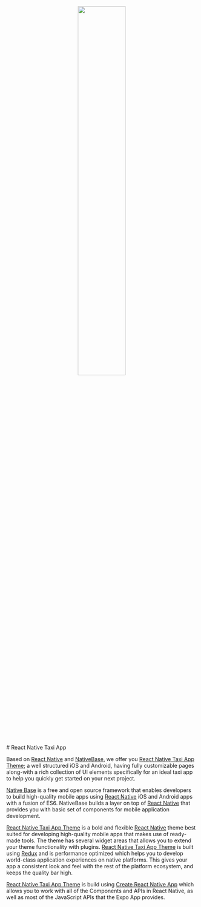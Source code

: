 <center><img src ="./assets/taxiapp.png" style="width: 50%; hieght: 50%"></center>
# React Native Taxi App

Based on [React Native](https://github.com/facebook/react-native) and [NativeBase](http://nativebase.io/), we offer you [  React Native Taxi App Theme](https://market.nativebase.io/view/react-native-taxi-app-theme); a well structured iOS and Android, having fully customizable pages along-with a rich collection of UI elements specifically for an ideal taxi app to help you quickly get started on your next project.

[Native Base](http://nativebase.io/) is a free and open source framework that enables developers to build high-quality mobile apps using [React Native](https://github.com/facebook/react-native) iOS and Android apps with a fusion of ES6. NativeBase builds a layer on top of [React Native](https://github.com/facebook/react-native) that provides you with basic set of components for mobile application development.

[React Native Taxi App Theme](https://market.nativebase.io/view/react-native-taxi-app-theme) is a bold and flexible [React Native](https://github.com/facebook/react-native) theme best suited for developing high-quality mobile apps that makes use of ready-made tools. The theme has several widget areas that allows you to extend your theme functionality with plugins. [React Native Taxi App Theme](https://market.nativebase.io/view/react-native-taxi-app-theme) is built using [Redux](https://github.com/reactjs/react-redux) and is performance optimized which helps you to develop world-class application experiences on native platforms. This gives your app a consistent look and feel with the rest of the platform ecosystem, and keeps the quality bar high.

[React Native Taxi App Theme](https://market.nativebase.io/view/react-native-taxi-app-theme) is build using [Create React Native App](https://github.com/react-community/create-react-native-app) which allows you to work with all of the Components and APIs in React Native, as well as most of the JavaScript APIs that the Expo App provides. 
